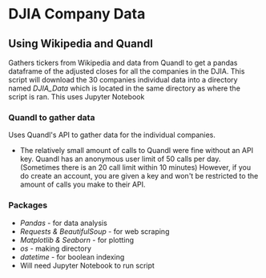 # DJIA Company Data
##  Using Wikipedia and Quandl

Gathers tickers from Wikipedia and data from Quandl to get a pandas dataframe of the adjusted
closes for all the companies in the DJIA. This script will download the 30 companies individual
data into a directory named *DJIA_Data* which is located in the same directory as where the script is ran. This uses Jupyter Notebook

### Quandl to gather data
Uses Quandl's API to gather data for the individual companies.
  * The relatively small amount of calls to Quandl were fine without an API key. Quandl has an anonymous user limit of 50  calls per day. (Sometimes there is an 20 call limit within 10 minutes) However,
    if you do create an account, you are given a key and won't be restricted to the amount of calls you make to their API.

### Packages
* _Pandas_ - for data analysis
* _Requests & BeautifulSoup_ - for web scraping
* _Matplotlib & Seaborn_ - for plotting
* _os_ - making directory
* _datetime_ - for boolean indexing
* Will need Jupyter Notebook to run script
